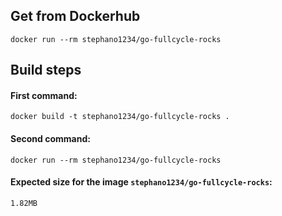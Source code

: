 ## Get from Dockerhub
```
docker run --rm stephano1234/go-fullcycle-rocks
```
## Build steps
#### First command:
```
docker build -t stephano1234/go-fullcycle-rocks .
```
#### Second command:
```
docker run --rm stephano1234/go-fullcycle-rocks
```
#### Expected size for the image `stephano1234/go-fullcycle-rocks`:
```
1.82MB
```